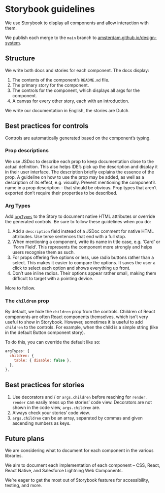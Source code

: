 <!-- @license CC0-1.0 -->

# Storybook guidelines

We use Storybook to display all components and allow interaction with them.

We publish each merge to the `main` branch to [amsterdam.github.io/design-system](https://amsterdam.github.io/design-system/).

## Structure

We write both docs and stories for each component.
The docs display:

1. The contents of the component’s `README.md` file.
2. The primary story for the component.
3. The controls for the component, which displays all args for the component.
4. A canvas for every other story, each with an introduction.

We write our documentation in English, the stories are Dutch.

## Best practices for controls

Controls are automatically generated based on the component’s typing.

### Prop descriptions

We use JSDoc to describe each prop to keep documentation close to the actual definition.
This also helps IDE’s pick up the description and display it in their user interface.
The description briefly explains the essence of the prop.
A guideline on how to use the prop may be added, as well as a description of its effect, e.g. visually.
Prevent mentioning the component’s name in a prop description – that should be obvious.
Prop types that aren’t exported don’t require their properties to be described.

### Arg Types

Add [`argTypes`](https://storybook.js.org/docs/api/arg-types) to the Story to document native HTML attributes or override the generated controls.
Be sure to follow these guidelines when you do:

1. Add a `description` field instead of a JSDoc comment for native HTML attributes.
   Use terse sentences that end with a full stop.
2. When mentioning a component, write its name in title case, e.g. ‘Card’ or ‘Form Field’.
   This represents the component more strongly and helps users recognise them as such.
3. For props offering five options or less, use radio buttons rather than a select.
   This makes it easier to compare the options.
   It saves the user a click to select each option and shows everything up front.
4. Don’t use inline radios.
   Their options appear rather small, making them difficult to target with a pointing device.

More to follow.

### The `children` prop

By default, we hide the `children` prop from the controls.
Children of React components are often React components themselves, which isn't very useful to show in Storybook.
However, sometimes it is useful to add `children` to the controls.
For example, when the child is a simple string (like in the default Button component story).

To do this, you can override the default like so:

```js
argTypes: {
  children: {
    table: { disable: false },
  },
},
```

## Best practices for stories

1. Use decorators and / or `args.children` before reaching for `render`. `render` can easily mess up the stories’ code view.
   Decorators are not shown in the code view, `args.children` are.
2. Always check your stories’ code view.
3. `args.children` can be an array, separated by commas and given ascending numbers as keys.

## Future plans

We are considering what to document for each component in the various libraries.

We aim to document each implementation of each component – CSS, React, React Native, and Salesforce Lightning Web Components.

We’re eager to get the most out of Storybook features for accessibility, testing, and more.
